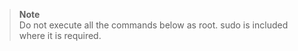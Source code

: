 > **Note**  
> Do not execute all the commands below as root. sudo is included where it is required.

